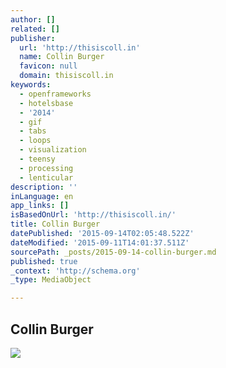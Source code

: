 ```yaml
---
author: []
related: []
publisher:
  url: 'http://thisiscoll.in'
  name: Collin Burger
  favicon: null
  domain: thisiscoll.in
keywords:
  - openframeworks
  - hotelsbase
  - '2014'
  - gif
  - tabs
  - loops
  - visualization
  - teensy
  - processing
  - lenticular
description: ''
inLanguage: en
app_links: []
isBasedOnUrl: 'http://thisiscoll.in/'
title: Collin Burger
datePublished: '2015-09-14T02:05:48.522Z'
dateModified: '2015-09-11T14:01:37.511Z'
sourcePath: _posts/2015-09-14-collin-burger.md
published: true
_context: 'http://schema.org'
_type: MediaObject

---
```

<article style=""><h1>Collin Burger</h1><p></p><img src="http://thisiscoll.in/wp-content/uploads/2014/02/MG_7391-304x202.jpg" /></article>